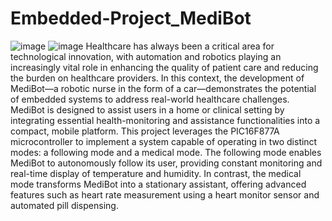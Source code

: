 # Embedded-Project_MediBot
![image](https://github.com/user-attachments/assets/7c2203f4-503e-44b8-b075-af14642e461a) 
![image](https://github.com/user-attachments/assets/63314c55-efb4-492a-8d6d-ef773fc32c4d)
Healthcare has always been a critical area for technological innovation, with automation and robotics playing an increasingly vital role in enhancing the quality of patient care and reducing the burden on healthcare providers. In this context, the development of MediBot—a robotic nurse in the form of a car—demonstrates the potential of embedded systems to address real-world healthcare challenges.
MediBot is designed to assist users in a home or clinical setting by integrating essential health-monitoring and assistance functionalities into a compact, mobile platform. This project leverages the PIC16F877A microcontroller to implement a system capable of operating in two distinct modes: a following mode and a medical mode. The following mode enables MediBot to autonomously follow its user, providing constant monitoring and real-time display of temperature and humidity. In contrast, the medical mode transforms MediBot into a stationary assistant, offering advanced features such as heart rate measurement using a heart monitor sensor and automated pill dispensing.
